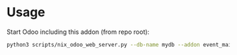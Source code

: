 # Usage

Start Odoo including this addon (from repo root):

```bash
python3 scripts/nix_odoo_web_server.py --db-name mydb --addon event_mail
```
